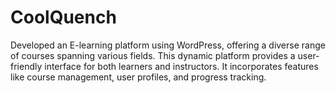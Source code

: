 # CoolQuench
Developed an E-learning platform using WordPress, offering a diverse range of courses spanning various fields. This dynamic platform provides a user-friendly interface for both learners and instructors. It incorporates features like course management, user profiles, and progress tracking.

